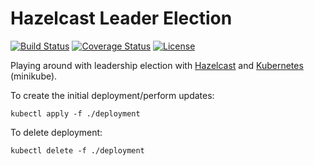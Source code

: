 # Hazelcast Leader Election

[![Build Status](https://img.shields.io/travis/com/vanillaSlice/hazelcast-leader-election/master.svg)](https://travis-ci.com/vanillaSlice/hazelcast-leader-election)
[![Coverage Status](https://img.shields.io/coveralls/github/vanillaSlice/hazelcast-leader-election/master.svg)](https://coveralls.io/github/vanillaSlice/hazelcast-leader-election?branch=master)
[![License](https://img.shields.io/github/license/vanillaSlice/hazelcast-leader-election.svg)](LICENSE)

Playing around with leadership election with [Hazelcast](https://hazelcast.com/) and [Kubernetes](https://kubernetes.io/) (minikube).

To create the initial deployment/perform updates:

```
kubectl apply -f ./deployment
```

To delete deployment:
```
kubectl delete -f ./deployment
```
